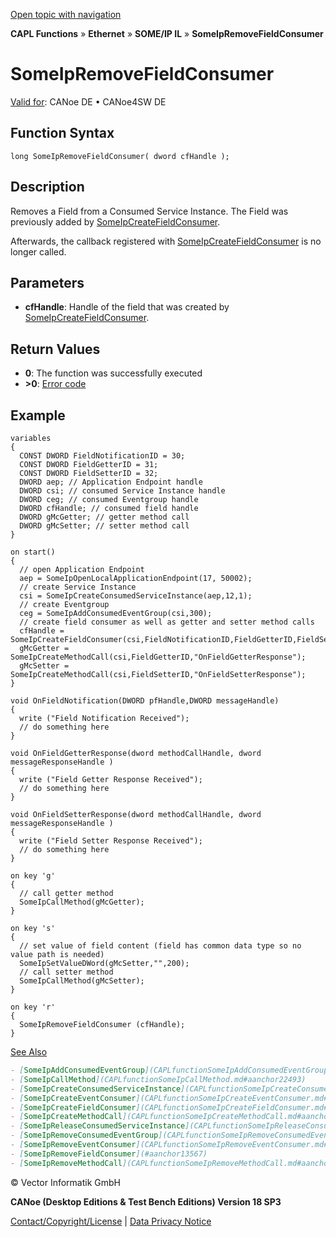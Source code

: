 [Open topic with navigation](../../../../../../CANoeDEFamily.htm#Topics/CAPLFunctions/IP/SOMEIPIL/Functions/CAPLfunctionSomeIpRemoveFieldConsumer.md)

**CAPL Functions** » **Ethernet** » **SOME/IP IL** » **SomeIpRemoveFieldConsumer**

# SomeIpRemoveFieldConsumer

[Valid for](../../../../Shared/FeatureAvailability.md): CANoe DE • CANoe4SW DE

## Function Syntax

```plaintext
long SomeIpRemoveFieldConsumer( dword cfHandle );
```

## Description

Removes a Field from a Consumed Service Instance. The Field was previously added by [SomeIpCreateFieldConsumer](CAPLfunctionSomeIpCreateFieldConsumer.md).

Afterwards, the callback registered with [SomeIpCreateFieldConsumer](CAPLfunctionSomeIpCreateFieldConsumer.md) is no longer called.

## Parameters

- **cfHandle**: Handle of the field that was created by [SomeIpCreateFieldConsumer](CAPLfunctionSomeIpCreateFieldConsumer.md).

## Return Values

- **0**: The function was successfully executed
- **>0**: [Error code](../../CAPLfunctionsSOMEIPILErrorCodes.md)

## Example

```plaintext
variables
{
  CONST DWORD FieldNotificationID = 30;
  CONST DWORD FieldGetterID = 31;
  CONST DWORD FieldSetterID = 32;
  DWORD aep; // Application Endpoint handle
  DWORD csi; // consumed Service Instance handle
  DWORD ceg; // consumed Eventgroup handle
  DWORD cfHandle; // consumed field handle
  DWORD gMcGetter; // getter method call
  DWORD gMcSetter; // setter method call
}

on start()
{
  // open Application Endpoint
  aep = SomeIpOpenLocalApplicationEndpoint(17, 50002);
  // create Service Instance
  csi = SomeIpCreateConsumedServiceInstance(aep,12,1);
  // create Eventgroup
  ceg = SomeIpAddConsumedEventGroup(csi,300);
  // create field consumer as well as getter and setter method calls
  cfHandle = SomeIpCreateFieldConsumer(csi,FieldNotificationID,FieldGetterID,FieldSetterID,"OnFieldNotification");
  gMcGetter = SomeIpCreateMethodCall(csi,FieldGetterID,"OnFieldGetterResponse");
  gMcSetter = SomeIpCreateMethodCall(csi,FieldSetterID,"OnFieldSetterResponse");
}

void OnFieldNotification(DWORD pfHandle,DWORD messageHandle)
{
  write ("Field Notification Received");
  // do something here
}

void OnFieldGetterResponse(dword methodCallHandle, dword messageResponseHandle )
{
  write ("Field Getter Response Received");
  // do something here
}

void OnFieldSetterResponse(dword methodCallHandle, dword messageResponseHandle )
{
  write ("Field Setter Response Received");
  // do something here
}

on key 'g'
{
  // call getter method
  SomeIpCallMethod(gMcGetter);
}

on key 's'
{
  // set value of field content (field has common data type so no value path is needed)
  SomeIpSetValueDWord(gMcSetter,"",200);
  // call setter method
  SomeIpCallMethod(gMcSetter);
}

on key 'r'
{
  SomeIpRemoveFieldConsumer (cfHandle);
}
```

[See Also](javascript:void(0);)
```markdown
- [SomeIpAddConsumedEventGroup](CAPLfunctionSomeIpAddConsumedEventGroup.md#aanchor18667)
- [SomeIpCallMethod](CAPLfunctionSomeIpCallMethod.md#aanchor22493)
- [SomeIpCreateConsumedServiceInstance](CAPLfunctionSomeIpCreateConsumedServiceInstance.md#aanchor6317)
- [SomeIpCreateEventConsumer](CAPLfunctionSomeIpCreateEventConsumer.md#aanchor25251)
- [SomeIpCreateFieldConsumer](CAPLfunctionSomeIpCreateFieldConsumer.md#aanchor15734)
- [SomeIpCreateMethodCall](CAPLfunctionSomeIpCreateMethodCall.md#aanchor19232)
- [SomeIpReleaseConsumedServiceInstance](CAPLfunctionSomeIpReleaseConsumedServiceInstance.md#aanchor962)
- [SomeIpRemoveConsumedEventGroup](CAPLfunctionSomeIpRemoveConsumedEventGroup.md#aanchor1721)
- [SomeIpRemoveEventConsumer](CAPLfunctionSomeIpRemoveEventConsumer.md#aanchor4282)
- [SomeIpRemoveFieldConsumer](#aanchor13567)
- [SomeIpRemoveMethodCall](CAPLfunctionSomeIpRemoveMethodCall.md#aanchor15404)
```

© Vector Informatik GmbH

**CANoe (Desktop Editions & Test Bench Editions) Version 18 SP3**

[Contact/Copyright/License](../../../../Shared/ContactCopyrightLicense.md) | [Data Privacy Notice](https://www.vector.com/int/en/company/get-info/privacy-policy/)